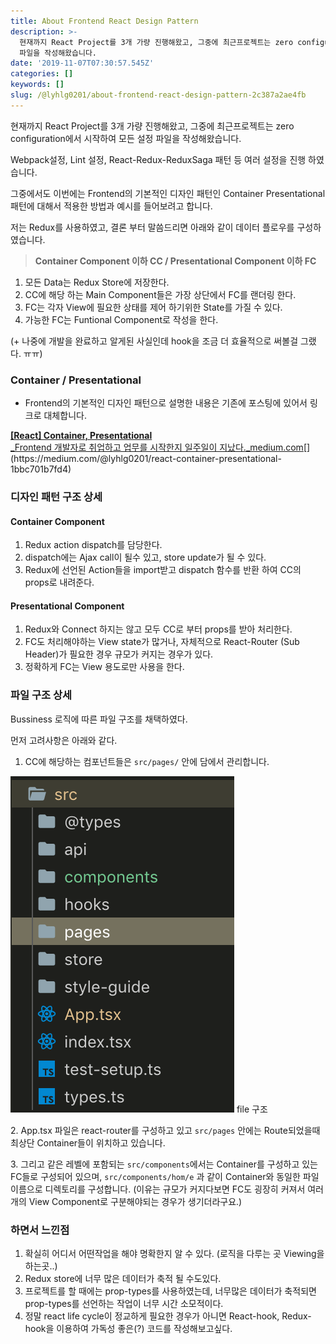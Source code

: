 ```yaml
---
title: About Frontend React Design Pattern
description: >-
  현재까지 React Project를 3개 가량 진행해왔고, 그중에 최근프로젝트는 zero configuration에서 시작하여 모든 설정
  파일을 작성해왔습니다.
date: '2019-11-07T07:30:57.545Z'
categories: []
keywords: []
slug: /@lyhlg0201/about-frontend-react-design-pattern-2c387a2ae4fb
---
```


현재까지 React Project를 3개 가량 진행해왔고, 그중에 최근프로젝트는 zero configuration에서 시작하여 모든 설정 파일을 작성해왔습니다.

Webpack설정, Lint 설정, React-Redux-ReduxSaga 패턴 등 여러 설정을 진행 하였습니다.

그중에서도 이번에는 Frontend의 기본적인 디자인 패턴인 Container Presentational패턴에 대해서 적용한 방법과 예시를 들어보려고 합니다.

저는 Redux를 사용하였고, 결론 부터 말씀드리면 아래와 같이 데이터 플로우를 구성하였습니다.

> **Container Component 이하 CC / Presentational Component 이하 FC**

1.  모든 Data는 Redux Store에 저장한다.
2.  CC에 해당 하는 Main Component들은 가장 상단에서 FC를 랜더링 한다.
3.  FC는 각자 View에 필요한 상태를 제어 하기위한 State를 가질 수 있다.
4.  가능한 FC는 Funtional Component로 작성을 한다.

(+ 나중에 개발을 완료하고 알게된 사실인데 hook을 조금 더 효율적으로 써볼걸 그랬다. ㅠㅠ)

### Container / Presentational

*   Frontend의 기본적인 디자인 패턴으로 설명한 내용은 기존에 포스팅에 있어서 링크로 대체합니다.

[**\[React\] Container, Presentational**  
_Frontend 개발자로 취업하고 업무를 시작한지 일주일이 지났다._medium.com](https://medium.com/@lyhlg0201/react-container-presentational-1bbc701b7fd4 "https://medium.com/@lyhlg0201/react-container-presentational-1bbc701b7fd4")[](https://medium.com/@lyhlg0201/react-container-presentational-1bbc701b7fd4)

### 디자인 패턴 구조 상세

#### Container Component

1.  Redux action dispatch를 담당한다.
2.  dispatch에는 Ajax call이 될수 있고, store update가 될 수 있다.
3.  Redux에 선언된 Action들을 import받고 dispatch 함수를 반환 하여 CC의 props로 내려준다.

#### **Presentational Component**

1.  Redux와 Connect 하지는 않고 모두 CC로 부터 props를 받아 처리한다.
2.  FC도 처리해야하는 View state가 많거나, 자체적으로 React-Router (Sub Header)가 필요한 경우 규모가 커지는 경우가 있다.
3.  정확하게 FC는 View 용도로만 사용을 한다.

### 파일 구조 상세

Bussiness 로직에 따른 파일 구조를 채택하였다.

먼저 고려사항은 아래와 같다.

1.  CC에 해당하는 컴포넌트들은 `src/pages/` 안에 담에서 관리합니다.

![file 구조](img/1__f2m__rPhn0Jfegy5VaA34Sw.png)
file 구조

2\. App.tsx 파일은 react-router를 구성하고 있고 `src/pages` 안에는 Route되었을때 최상단 Container들이 위치하고 있습니다.

3\. 그리고 같은 레벨에 포함되는 `src/components`에서는 Container를 구성하고 있는 FC들로 구성되어 있으며, `src/components/hom/e` 과 같이 Container와 동일한 파일이름으로 디렉토리를 구성합니다. (이유는 규모가 커지다보면 FC도 굉장히 커져서 여러개의 View Component로 구분해야되는 경우가 생기더라구요.)

### 하면서 느낀점

1.  확실히 어디서 어떤작업을 해야 명확한지 알 수 있다. (로직을 다루는 곳 Viewing을 하는곳..)
2.  Redux store에 너무 많은 데이터가 축적 될 수도있다.
3.  프로젝트를 할 때에는 prop-types를 사용하였는데, 너무많은 데이터가 축적되면 prop-types를 선언하는 작업이 너무 시간 소모적이다.
4.  정말 react life cycle이 정교하게 필요한 경우가 아니면 React-hook, Redux-hook을 이용하여 가독성 좋은(?) 코드를 작성해보고싶다.